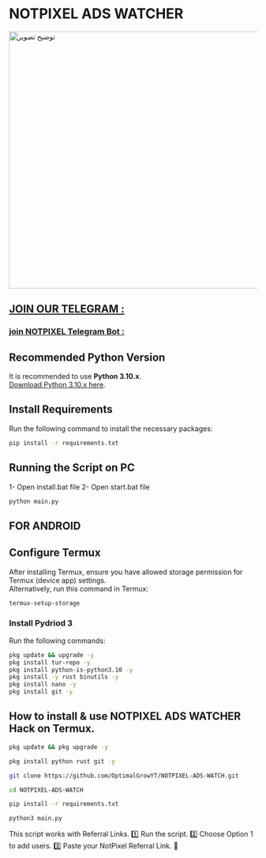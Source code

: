 # NOTPIXEL ADS WATCHER
<img src="https://github.com/OptimalGrowYT/NOTPIXEL-ADS-WATCHER/blob/main/SS.png" alt="توضیح تصویر" width="1280" height="520">

## [JOIN OUR TELEGRAM :](https://t.me/optimalgrowyt)
### [join NOTPIXEL Telegram Bot :](https://t.me/notpixel/app?startapp=f5500534801_s577266)


## Recommended Python Version

It is recommended to use **Python 3.10.x**.  
[Download Python 3.10.x here](https://www.python.org/downloads/release/).

## Install Requirements

Run the following command to install the necessary packages:

```bash
pip install -r requirements.txt
```

## Running the Script on PC

1- Open install.bat file
2- Open start.bat file

```bash
python main.py
```

## FOR ANDROID

## Configure Termux

After installing Termux, ensure you have allowed storage permission for Termux (device app) settings.  
Alternatively, run this command in Termux:

```bash
termux-setup-storage
```

### Install Pydriod 3

Run the following commands:

```bash
pkg update && upgrade -y
pkg install tur-repo -y
pkg install python-is-python3.10 -y
pkg install -y rust binutils -y
pkg install nano -y
pkg install git -y
```

## How to install & use NOTPIXEL ADS WATCHER Hack on Termux.

```bash
pkg update && pkg upgrade -y
```

```bash
pkg install python rust git -y
```

```bash
git clone https://github.com/OptimalGrowYT/NOTPIXEL-ADS-WATCH.git
```

```bash
cd NOTPIXEL-ADS-WATCH
```

```bash
pip install -r requirements.txt
```

```bash
python3 main.py
```

This script works with Referral Links.
1️⃣ Run the script.
2️⃣ Choose Option 1 to add users.
3️⃣ Paste your NotPixel Referral Link. 🔗
